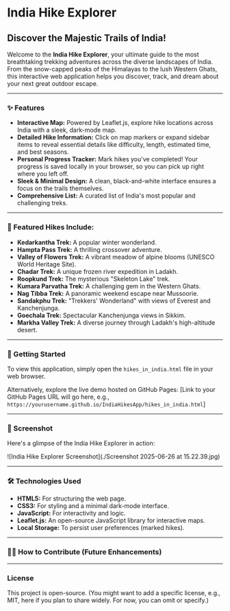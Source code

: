 # India Hike Explorer

## Discover the Majestic Trails of India!

Welcome to the **India Hike Explorer**, your ultimate guide to the most breathtaking trekking adventures across the diverse landscapes of India. From the snow-capped peaks of the Himalayas to the lush Western Ghats, this interactive web application helps you discover, track, and dream about your next great outdoor escape.

---

### ✨ Features

* **Interactive Map:** Powered by Leaflet.js, explore hike locations across India with a sleek, dark-mode map.
* **Detailed Hike Information:** Click on map markers or expand sidebar items to reveal essential details like difficulty, length, estimated time, and best seasons.
* **Personal Progress Tracker:** Mark hikes you've completed! Your progress is saved locally in your browser, so you can pick up right where you left off.
* **Sleek & Minimal Design:** A clean, black-and-white interface ensures a focus on the trails themselves.
* **Comprehensive List:** A curated list of India's most popular and challenging treks.

---

### 📍 Featured Hikes Include:

* **Kedarkantha Trek:** A popular winter wonderland.
* **Hampta Pass Trek:** A thrilling crossover adventure.
* **Valley of Flowers Trek:** A vibrant meadow of alpine blooms (UNESCO World Heritage Site).
* **Chadar Trek:** A unique frozen river expedition in Ladakh.
* **Roopkund Trek:** The mysterious "Skeleton Lake" trek.
* **Kumara Parvatha Trek:** A challenging gem in the Western Ghats.
* **Nag Tibba Trek:** A panoramic weekend escape near Mussoorie.
* **Sandakphu Trek:** "Trekkers' Wonderland" with views of Everest and Kanchenjunga.
* **Goechala Trek:** Spectacular Kanchenjunga views in Sikkim.
* **Markha Valley Trek:** A diverse journey through Ladakh's high-altitude desert.

---

### 🚀 Getting Started

To view this application, simply open the `hikes_in_india.html` file in your web browser.

Alternatively, explore the live demo hosted on GitHub Pages:
[Link to your GitHub Pages URL will go here, e.g., `https://yourusername.github.io/IndiaHikesApp/hikes_in_india.html`]

---

### 📸 Screenshot

Here's a glimpse of the India Hike Explorer in action:

![India Hike Explorer Screenshot](./Screenshot 2025-06-26 at 15.22.39.jpg)

---

### 🛠️ Technologies Used

* **HTML5:** For structuring the web page.
* **CSS3:** For styling and a minimal dark-mode interface.
* **JavaScript:** For interactivity and logic.
* **Leaflet.js:** An open-source JavaScript library for interactive maps.
* **Local Storage:** To persist user preferences (marked hikes).

---

### 👨‍💻 How to Contribute (Future Enhancements)

<!-- Ideas for future improvements:

* Adding more hike data.
* Integrating user reviews or ratings.
* Filter and sort options for hikes.
* Dynamic routing or trail overlays on the map.
* Integration with external APIs for weather or local information.

Feel free to fork this repository, make your changes, and submit a pull request! -->

---

### License

This project is open-source. (You might want to add a specific license, e.g., MIT, here if you plan to share widely. For now, you can omit or specify.)
